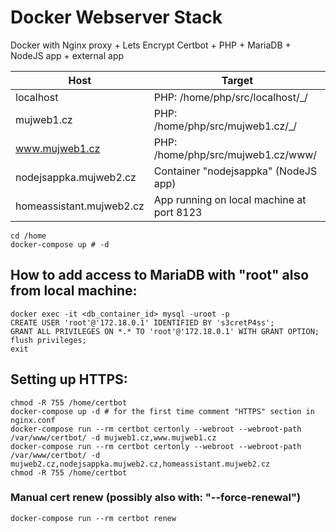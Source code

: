 # Docker Webserver Stack
Docker with Nginx proxy + Lets Encrypt Certbot + PHP + MariaDB + NodeJS app + external app

Host | Target
--- | ---
localhost | PHP: /home/php/src/localhost/_/
mujweb1.cz | PHP: /home/php/src/mujweb1.cz/_/
www.mujweb1.cz | PHP: /home/php/src/mujweb1.cz/www/
nodejsappka.mujweb2.cz | Container "nodejsappka" (NodeJS app)
homeassistant.mujweb2.cz | App running on local machine at port 8123
```
cd /home
docker-compose up # -d
```

## How to add access to MariaDB with "root" also from local machine:
```
docker exec -it <db_container_id> mysql -uroot -p
CREATE USER 'root'@'172.18.0.1' IDENTIFIED BY 's3cretP4ss';
GRANT ALL PRIVILEGES ON *.* TO 'root'@'172.18.0.1' WITH GRANT OPTION;
flush privileges;
exit
```

## Setting up HTTPS:
```
chmod -R 755 /home/certbot
docker-compose up -d # for the first time comment "HTTPS" section in nginx.conf
docker-compose run --rm certbot certonly --webroot --webroot-path /var/www/certbot/ -d mujweb1.cz,www.mujweb1.cz
docker-compose run --rm certbot certonly --webroot --webroot-path /var/www/certbot/ -d mujweb2.cz,nodejsappka.mujweb2.cz,homeassistant.mujweb2.cz
chmod -R 755 /home/certbot
```

### Manual cert renew (possibly also with: "--force-renewal")
```
docker-compose run --rm certbot renew
```
